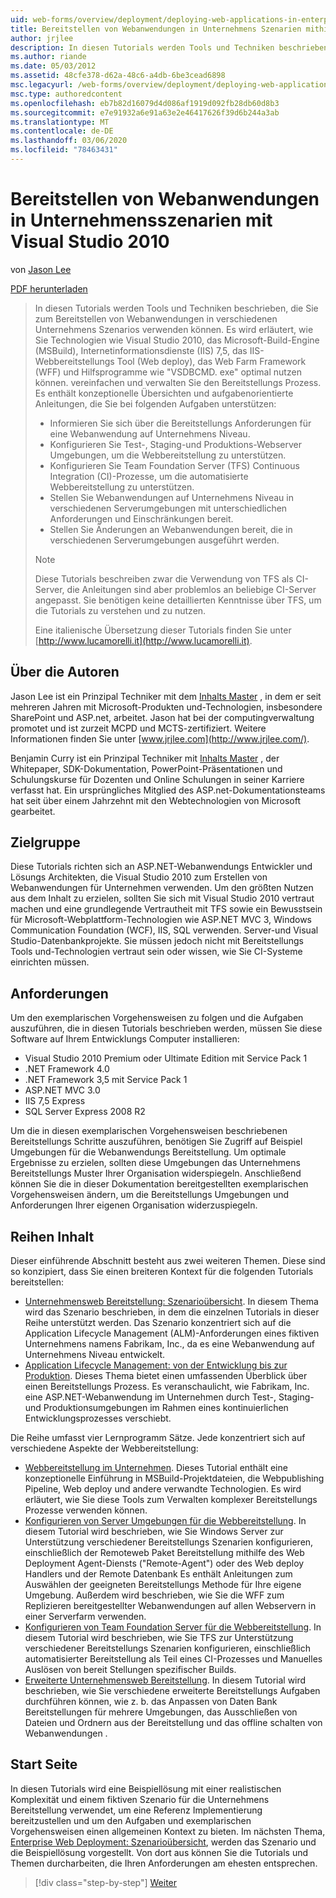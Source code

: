 ```yaml
---
uid: web-forms/overview/deployment/deploying-web-applications-in-enterprise-scenarios/deploying-web-applications-in-enterprise-scenarios
title: Bereitstellen von Webanwendungen in Unternehmens Szenarien mithilfe von Visual Studio 2010 | Microsoft-Dokumentation
author: jrjlee
description: In diesen Tutorials werden Tools und Techniken beschrieben, die Sie zum Bereitstellen von Webanwendungen in verschiedenen Unternehmens Szenarios verwenden können. Es wird erläutert, wie Sie die bestmögliche Verwendung erzielen...
ms.author: riande
ms.date: 05/03/2012
ms.assetid: 48cfe378-d62a-48c6-a4db-6be3cead6898
msc.legacyurl: /web-forms/overview/deployment/deploying-web-applications-in-enterprise-scenarios/deploying-web-applications-in-enterprise-scenarios
msc.type: authoredcontent
ms.openlocfilehash: eb7b82d16079d4d086af1919d092fb28db60d8b3
ms.sourcegitcommit: e7e91932a6e91a63e2e46417626f39d6b244a3ab
ms.translationtype: MT
ms.contentlocale: de-DE
ms.lasthandoff: 03/06/2020
ms.locfileid: "78463431"
---
```

# <a name="deploying-web-applications-in-enterprise-scenarios-using-visual-studio-2010"></a>Bereitstellen von Webanwendungen in Unternehmensszenarien mit Visual Studio 2010

von [Jason Lee](https://github.com/jrjlee)

[PDF herunterladen](https://msdnshared.blob.core.windows.net/media/MSDNBlogsFS/prod.evol.blogs.msdn.com/CommunityServer.Blogs.Components.WeblogFiles/00/00/00/63/56/8130.DeployingWebAppsInEnterpriseScenarios.pdf)

> In diesen Tutorials werden Tools und Techniken beschrieben, die Sie zum Bereitstellen von Webanwendungen in verschiedenen Unternehmens Szenarios verwenden können. Es wird erläutert, wie Sie Technologien wie Visual Studio 2010, das Microsoft-Build-Engine (MSBuild), Internetinformationsdienste (IIS) 7,5, das IIS-Webbereitstellungs Tool (Web deploy), das Web Farm Framework (WFF) und Hilfsprogramme wie "VSDBCMD. exe" optimal nutzen können. vereinfachen und verwalten Sie den Bereitstellungs Prozess. Es enthält konzeptionelle Übersichten und aufgabenorientierte Anleitungen, die Sie bei folgenden Aufgaben unterstützen:
> 
> - Informieren Sie sich über die Bereitstellungs Anforderungen für eine Webanwendung auf Unternehmens Niveau.
> - Konfigurieren Sie Test-, Staging-und Produktions-Webserver Umgebungen, um die Webbereitstellung zu unterstützen.
> - Konfigurieren Sie Team Foundation Server (TFS) Continuous Integration (CI)-Prozesse, um die automatisierte Webbereitstellung zu unterstützen.
> - Stellen Sie Webanwendungen auf Unternehmens Niveau in verschiedenen Serverumgebungen mit unterschiedlichen Anforderungen und Einschränkungen bereit.
> - Stellen Sie Änderungen an Webanwendungen bereit, die in verschiedenen Serverumgebungen ausgeführt werden.
> 
> > [!NOTE]
> > Diese Tutorials beschreiben zwar die Verwendung von TFS als CI-Server, die Anleitungen sind aber problemlos an beliebige CI-Server angepasst. Sie benötigen keine detaillierten Kenntnisse über TFS, um die Tutorials zu verstehen und zu nutzen.
> 
> 
> Eine italienische Übersetzung dieser Tutorials finden Sie unter [http://www.lucamorelli.it](http://www.lucamorelli.it).

## <a name="about-the-authors"></a>Über die Autoren

Jason Lee ist ein Prinzipal Techniker mit dem [Inhalts Master](http://www.contentmaster.com/) , in dem er seit mehreren Jahren mit Microsoft-Produkten und-Technologien, insbesondere SharePoint und ASP.net, arbeitet. Jason hat bei der computingverwaltung promotet und ist zurzeit MCPD und MCTS-zertifiziert. Weitere Informationen finden Sie unter [www.jrjlee.com](http://www.jrjlee.com/).

Benjamin Curry ist ein Prinzipal Techniker mit [Inhalts Master](http://www.contentmaster.com/) , der Whitepaper, SDK-Dokumentation, PowerPoint-Präsentationen und Schulungskurse für Dozenten und Online Schulungen in seiner Karriere verfasst hat. Ein ursprüngliches Mitglied des ASP.net-Dokumentationsteams hat seit über einem Jahrzehnt mit den Webtechnologien von Microsoft gearbeitet.

## <a name="target-audience"></a>Zielgruppe

Diese Tutorials richten sich an ASP.NET-Webanwendungs Entwickler und Lösungs Architekten, die Visual Studio 2010 zum Erstellen von Webanwendungen für Unternehmen verwenden. Um den größten Nutzen aus dem Inhalt zu erzielen, sollten Sie sich mit Visual Studio 2010 vertraut machen und eine grundlegende Vertrautheit mit TFS sowie ein Bewusstsein für Microsoft-Webplattform-Technologien wie ASP.NET MVC 3, Windows Communication Foundation (WCF), IIS, SQL verwenden. Server-und Visual Studio-Datenbankprojekte. Sie müssen jedoch nicht mit Bereitstellungs Tools und-Technologien vertraut sein oder wissen, wie Sie CI-Systeme einrichten müssen.

## <a name="requirements"></a>Anforderungen

Um den exemplarischen Vorgehensweisen zu folgen und die Aufgaben auszuführen, die in diesen Tutorials beschrieben werden, müssen Sie diese Software auf Ihrem Entwicklungs Computer installieren:

- Visual Studio 2010 Premium oder Ultimate Edition mit Service Pack 1
- .NET Framework 4.0
- .NET Framework 3,5 mit Service Pack 1
- ASP.NET MVC 3.0
- IIS 7,5 Express
- SQL Server Express 2008 R2

Um die in diesen exemplarischen Vorgehensweisen beschriebenen Bereitstellungs Schritte auszuführen, benötigen Sie Zugriff auf Beispiel Umgebungen für die Webanwendungs Bereitstellung. Um optimale Ergebnisse zu erzielen, sollten diese Umgebungen das Unternehmens Bereitstellungs Muster Ihrer Organisation widerspiegeln. Anschließend können Sie die in dieser Dokumentation bereitgestellten exemplarischen Vorgehensweisen ändern, um die Bereitstellungs Umgebungen und Anforderungen Ihrer eigenen Organisation widerzuspiegeln.

## <a name="series-contents"></a>Reihen Inhalt

Dieser einführende Abschnitt besteht aus zwei weiteren Themen. Diese sind so konzipiert, dass Sie einen breiteren Kontext für die folgenden Tutorials bereitstellen:

- [Unternehmensweb Bereitstellung: Szenarioübersicht](enterprise-web-deployment-scenario-overview.md). In diesem Thema wird das Szenario beschrieben, in dem die einzelnen Tutorials in dieser Reihe unterstützt werden. Das Szenario konzentriert sich auf die Application Lifecycle Management (ALM)-Anforderungen eines fiktiven Unternehmens namens Fabrikam, Inc., da es eine Webanwendung auf Unternehmens Niveau entwickelt.
- [Application Lifecycle Management: von der Entwicklung bis zur Produktion](application-lifecycle-management-from-development-to-production.md). Dieses Thema bietet einen umfassenden Überblick über einen Bereitstellungs Prozess. Es veranschaulicht, wie Fabrikam, Inc. eine ASP.NET-Webanwendung im Unternehmen durch Test-, Staging-und Produktionsumgebungen im Rahmen eines kontinuierlichen Entwicklungsprozesses verschiebt.

Die Reihe umfasst vier Lernprogramm Sätze. Jede konzentriert sich auf verschiedene Aspekte der Webbereitstellung:

- [Webbereitstellung im Unternehmen](../web-deployment-in-the-enterprise/web-deployment-in-the-enterprise.md). Dieses Tutorial enthält eine konzeptionelle Einführung in MSBuild-Projektdateien, die Webpublishing Pipeline, Web deploy und andere verwandte Technologien. Es wird erläutert, wie Sie diese Tools zum Verwalten komplexer Bereitstellungs Prozesse verwenden können.
- [Konfigurieren von Server Umgebungen für die Webbereitstellung](../configuring-server-environments-for-web-deployment/configuring-server-environments-for-web-deployment.md). In diesem Tutorial wird beschrieben, wie Sie Windows Server zur Unterstützung verschiedener Bereitstellungs Szenarien konfigurieren, einschließlich der Remoteweb Paket Bereitstellung mithilfe des Web Deployment Agent-Diensts ("Remote-Agent") oder des Web deploy Handlers und der Remote Datenbank Es enthält Anleitungen zum Auswählen der geeigneten Bereitstellungs Methode für Ihre eigene Umgebung. Außerdem wird beschrieben, wie Sie die WFF zum Replizieren bereitgestellter Webanwendungen auf allen Webservern in einer Serverfarm verwenden.
- [Konfigurieren von Team Foundation Server für die Webbereitstellung](../configuring-team-foundation-server-for-web-deployment/configuring-team-foundation-server-for-web-deployment.md). In diesem Tutorial wird beschrieben, wie Sie TFS zur Unterstützung verschiedener Bereitstellungs Szenarien konfigurieren, einschließlich automatisierter Bereitstellung als Teil eines CI-Prozesses und Manuelles Auslösen von bereit Stellungen spezifischer Builds.
- [Erweiterte Unternehmensweb Bereitstellung](../advanced-enterprise-web-deployment/advanced-enterprise-web-deployment.md). In diesem Tutorial wird beschrieben, wie Sie verschiedene erweiterte Bereitstellungs Aufgaben durchführen können, wie z. b. das Anpassen von Daten Bank Bereitstellungen für mehrere Umgebungen, das Ausschließen von Dateien und Ordnern aus der Bereitstellung und das offline schalten von Webanwendungen .

## <a name="where-to-start"></a>Start Seite

In diesen Tutorials wird eine Beispiellösung mit einer realistischen Komplexität und einem fiktiven Szenario für die Unternehmens Bereitstellung verwendet, um eine Referenz Implementierung bereitzustellen und um den Aufgaben und exemplarischen Vorgehensweisen einen allgemeinen Kontext zu bieten. Im nächsten Thema, [Enterprise Web Deployment: Szenarioübersicht](enterprise-web-deployment-scenario-overview.md), werden das Szenario und die Beispiellösung vorgestellt. Von dort aus können Sie die Tutorials und Themen durcharbeiten, die Ihren Anforderungen am ehesten entsprechen.

> [!div class="step-by-step"]
> [Weiter](enterprise-web-deployment-scenario-overview.md)
